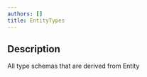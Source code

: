 ```yaml
---
authors: []
title: EntityTypes
---
```


## Description

All type schemas that are derived from Entity
